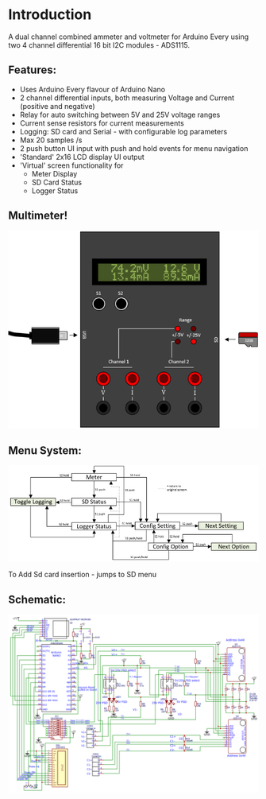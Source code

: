 # Introduction
A dual channel combined ammeter and voltmeter for Arduino Every using two 4 channel differential 16 bit I2C modules - ADS1115.

## Features:
* Uses Arduino Every flavour of Arduino Nano
* 2 channel differential inputs, both measuring Voltage and Current (positive and negative)
* Relay for auto switching between 5V and 25V voltage ranges
* Current sense resistors for current measurements
* Logging: SD card and Serial - with configurable log parameters
* Max 20 samples /s
* 2 push button UI input with push and hold events for menu navigation
* 'Standard' 2x16 LCD display UI output
* 'Virtual' screen functionality for
  * Meter Display
  * SD Card Status
  * Logger Status

## Multimeter!
![GitHub Logo](/resources/Meter.png)

## Menu System:
![GitHub Logo](/resources/Menu.png)

To Add
Sd card insertion - jumps to SD menu



## Schematic:
![GitHub Logo](/resources/Schematic.png)
